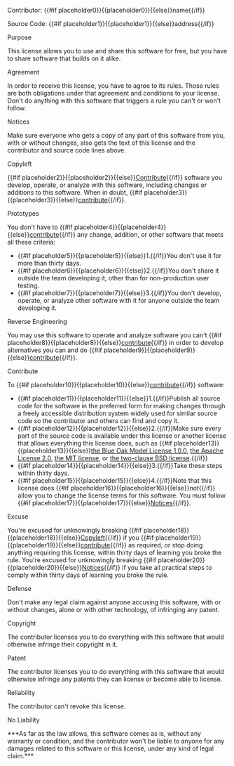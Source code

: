 Contributor: {{#if placeholder0}}{{placeholder0}}{{else}}name{{/if}}

Source Code: {{#if placeholder1}}{{placeholder1}}{{else}}address{{/if}}

Purpose

This license allows you to use and share this software for free, but you have to share software that builds on it alike.

Agreement

In order to receive this license, you have to agree to its rules. Those rules are both obligations under that agreement and conditions to your license. Don't do anything with this software that triggers a rule you can't or won't follow.

Notices

Make sure everyone who gets a copy of any part of this software from you, with or without changes, also gets the text of this license and the contributor and source code lines above.

Copyleft

{{#if placeholder2}}{{placeholder2}}{{else}}[Contribute](#contribute){{/if}} software you develop, operate, or analyze with this software, including changes or additions to this software. When in doubt, {{#if placeholder3}}{{placeholder3}}{{else}}[contribute](#contribute){{/if}}.

Prototypes

You don't have to {{#if placeholder4}}{{placeholder4}}{{else}}[contribute](#contribute){{/if}} any change, addition, or other software that meets all these criteria:

* {{#if placeholder5}}{{placeholder5}}{{else}}1.{{/if}}You don't use it for more than thirty days.
* {{#if placeholder6}}{{placeholder6}}{{else}}2.{{/if}}You don't share it outside the team developing it, other than for non-production user testing.
* {{#if placeholder7}}{{placeholder7}}{{else}}3.{{/if}}You don't develop, operate, or analyze other software with it for anyone outside the team developing it.

Reverse Engineering

You may use this software to operate and analyze software you can't {{#if placeholder8}}{{placeholder8}}{{else}}[contribute](#contribute){{/if}} in order to develop alternatives you can and do {{#if placeholder9}}{{placeholder9}}{{else}}[contribute](#contribute){{/if}}.

Contribute

To {{#if placeholder10}}{{placeholder10}}{{else}}[contribute](#contribute){{/if}} software:

* {{#if placeholder11}}{{placeholder11}}{{else}}1.{{/if}}Publish all source code for the software in the preferred form for making changes through a freely accessible distribution system widely used for similar source code so the contributor and others can find and copy it.
* {{#if placeholder12}}{{placeholder12}}{{else}}2.{{/if}}Make sure every part of the source code is available under this license or another license that allows everything this license does, such as {{#if placeholder13}}{{placeholder13}}{{else}}[the Blue Oak Model License 1.0.0](https://blueoakcouncil.org/license/1.0.0), [the Apache License 2.0](https://www.apache.org/licenses/LICENSE-2.0.html), [the MIT license](https://spdx.org/licenses/MIT.html), or [the two-clause BSD license](https://spdx.org/licenses/BSD-2-Clause.html).{{/if}}
* {{#if placeholder14}}{{placeholder14}}{{else}}3.{{/if}}Take these steps within thirty days.
* {{#if placeholder15}}{{placeholder15}}{{else}}4.{{/if}}Note that this license does {{#if placeholder16}}{{placeholder16}}{{else}}_not_{{/if}} allow you to change the license terms for this software. You must follow {{#if placeholder17}}{{placeholder17}}{{else}}[Notices](#notices){{/if}}.

Excuse

You're excused for unknowingly breaking {{#if placeholder18}}{{placeholder18}}{{else}}[Copyleft](#copyleft){{/if}} if you {{#if placeholder19}}{{placeholder19}}{{else}}[contribute](#contribute){{/if}} as required, or stop doing anything requiring this license, within thirty days of learning you broke the rule. You're excused for unknowingly breaking {{#if placeholder20}}{{placeholder20}}{{else}}[Notices](#notices){{/if}} if you take all practical steps to comply within thirty days of learning you broke the rule.

Defense

Don't make any legal claim against anyone accusing this software, with or without changes, alone or with other technology, of infringing any patent.

Copyright

The contributor licenses you to do everything with this software that would otherwise infringe their copyright in it.

Patent

The contributor licenses you to do everything with this software that would otherwise infringe any patents they can license or become able to license.

Reliability

The contributor can't revoke this license.

No Liability

\*\*\*As far as the law allows, this software comes as is, without any warranty or condition, and the contributor won't be liable to anyone for any damages related to this software or this license, under any kind of legal claim.\*\*\*